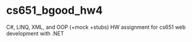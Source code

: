cs651_bgood_hw4
===============

C#, LINQ, XML, and OOP (+mock +stubs) HW assignment for cs651 web development with .NET
